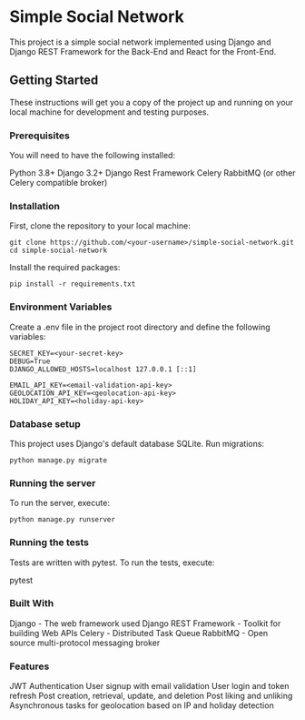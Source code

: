 # Simple Social Network
This project is a simple social network implemented using Django and Django REST Framework for the Back-End and React for the Front-End.

## Getting Started
These instructions will get you a copy of the project up and running on your local machine for development and testing purposes.

### Prerequisites
You will need to have the following installed:

Python 3.8+
Django 3.2+
Django Rest Framework
Celery
RabbitMQ (or other Celery compatible broker)

### Installation
First, clone the repository to your local machine:
```
git clone https://github.com/<your-username>/simple-social-network.git
cd simple-social-network
```

Install the required packages:
```
pip install -r requirements.txt
```

### Environment Variables
Create a .env file in the project root directory and define the following variables:
```
SECRET_KEY=<your-secret-key>
DEBUG=True
DJANGO_ALLOWED_HOSTS=localhost 127.0.0.1 [::1]

EMAIL_API_KEY=<email-validation-api-key>
GEOLOCATION_API_KEY=<geolocation-api-key>
HOLIDAY_API_KEY=<holiday-api-key>
```

### Database setup
This project uses Django's default database SQLite. Run migrations:
```
python manage.py migrate
```

### Running the server
To run the server, execute:
```
python manage.py runserver
```

### Running the tests
Tests are written with pytest. To run the tests, execute:

pytest

### Built With
Django - The web framework used
Django REST Framework - Toolkit for building Web APIs
Celery - Distributed Task Queue
RabbitMQ - Open source multi-protocol messaging broker

### Features
JWT Authentication
User signup with email validation
User login and token refresh
Post creation, retrieval, update, and deletion
Post liking and unliking
Asynchronous tasks for geolocation based on IP and holiday detection